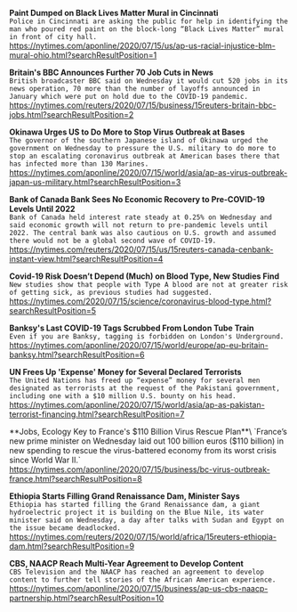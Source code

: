 **Paint Dumped on Black Lives Matter Mural in Cincinnati**\
`Police in Cincinnati are asking the public for help in identifying the man who poured red paint on the block-long “Black Lives Matter” mural in front of city hall.`\
https://nytimes.com/aponline/2020/07/15/us/ap-us-racial-injustice-blm-mural-ohio.html?searchResultPosition=1

**Britain's BBC Announces Further 70 Job Cuts in News**\
`British broadcaster BBC said on Wednesday it would cut 520 jobs in its news operation, 70 more than the number of layoffs announced in January which were put on hold due to the COVID-19 pandemic.`\
https://nytimes.com/reuters/2020/07/15/business/15reuters-britain-bbc-jobs.html?searchResultPosition=2

**Okinawa Urges US to Do More to Stop Virus Outbreak at Bases**\
`The governor of the southern Japanese island of Okinawa urged the government on Wednesday to pressure the U.S. military to do more to stop an escalating coronavirus outbreak at American bases there that has infected more than 130 Marines.`\
https://nytimes.com/aponline/2020/07/15/world/asia/ap-as-virus-outbreak-japan-us-military.html?searchResultPosition=3

**Bank of Canada Bank Sees No Economic Recovery to Pre-COVID-19 Levels Until 2022**\
`Bank of Canada held interest rate steady at 0.25% on Wednesday and said economic growth will not return to pre-pandemic levels until 2022. The central bank was also cautious on U.S. growth and assumed there would not be a global second wave of COVID-19.`\
https://nytimes.com/reuters/2020/07/15/us/15reuters-canada-cenbank-instant-view.html?searchResultPosition=4

**Covid-19 Risk Doesn’t Depend (Much) on Blood Type, New Studies Find**\
`New studies show that people with Type A blood are not at greater risk of getting sick, as previous studies had suggested.`\
https://nytimes.com/2020/07/15/science/coronavirus-blood-type.html?searchResultPosition=5

**Banksy's Last COVID-19 Tags Scrubbed From London Tube Train**\
`Even if you are Banksy, tagging is forbidden on London's Underground.`\
https://nytimes.com/aponline/2020/07/15/world/europe/ap-eu-britain-banksy.html?searchResultPosition=6

**UN Frees Up 'Expense' Money for Several Declared Terrorists**\
`The United Nations has freed up “expense” money for several men designated as terrorists at the request of the Pakistani government, including one with a $10 million U.S. bounty on his head. `\
https://nytimes.com/aponline/2020/07/15/world/asia/ap-as-pakistan-terrorist-financing.html?searchResultPosition=7

**Jobs, Ecology Key to France's $110 Billion Virus Rescue Plan**\
`France’s new prime minister on Wednesday laid out 100 billion euros ($110 billion) in new spending to rescue the virus-battered economy from its worst crisis since World War II.`\
https://nytimes.com/aponline/2020/07/15/business/bc-virus-outbreak-france.html?searchResultPosition=8

**Ethiopia Starts Filling Grand Renaissance Dam, Minister Says**\
`Ethiopia has started filling the Grand Renaissance dam, a giant hydroelectric project it is building on the Blue Nile, its water minister said on Wednesday, a day after talks with Sudan and Egypt on the issue became deadlocked.`\
https://nytimes.com/reuters/2020/07/15/world/africa/15reuters-ethiopia-dam.html?searchResultPosition=9

**CBS, NAACP Reach Multi-Year Agreement to Develop Content**\
`CBS Television and the NAACP has reached an agreement to develop content to further tell stories of the African American experience.`\
https://nytimes.com/aponline/2020/07/15/business/ap-us-cbs-naacp-partnership.html?searchResultPosition=10


